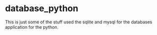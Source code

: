# database_python
This is just some of the stuff used the sqlite and mysql for the databases application for the python.
